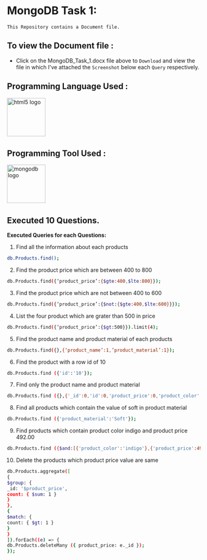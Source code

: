 # MongoDB Task 1: 

`This Repository contains a Document file.`  

## To view the Document file :

- Click on the MongoDB_Task_1.docx file above to `Download` and view the file in which I've attached the `Screenshot` below each `Query` respectively.


## <h2 align="left">Programming Language Used :</h2>

<div align="left">
  <img src="https://img.shields.io/badge/MongoDB-%234ea94b.svg?style=for-the-badge&logo=mongodb&logoColor=white" height="100" alt="html5 logo"  />
  <img width="50" />
  </div>


## <h2 align="left">Programming Tool Used :</h2>

<div align="left">
  <img src="https://www.svgrepo.com/show/303232/mongodb-logo.svg" height="100" alt="mongodb logo"  />
  <img width="50" />
  </div>

## Executed 10 Questions.

**Executed Queries for each Questions:**

1. Find all the information about each products

```bash
db.Products.find();
```

2. Find the product price which are between 400 to 800

```bash
db.Products.find({‘product_price’:{$gte:400,$lte:800}});
```

3. Find the product price which are not between 400 to 600

```bash
db.Products.find({‘product_price’:{$not:{$gte:400,$lte:600}}});
```

4. List the four product which are grater than 500 in price

```bash
db.Products.find({‘product_price’:{$gt:500}}).limit(4);
```

5. Find the product name and product material of each products

```bash
db.Products.find({},{‘product_name’:1,’product_material’:1});
```

6. Find the product with a row id of 10

```bash
db.Products.find ({'id':'10'});
```

7. Find only the product name and product material

```bash
db.Products.find ({},{'_id':0,'id':0,'product_price':0,'product_color':0});
```

8. Find all products which contain the value of soft in product material

```bash
db.Products.find ({'product_material':'Soft'});
```

9. Find products which contain product color indigo and product price 492.00

```bash
db.Products.find ({$and:[{'product_color':'indigo'},{'product_price':492}]});
```

10. Delete the products which product price value are same

```bash
db.Products.aggregate([
{
$group: {
_id: '$product_price',
count: { $sum: 1 }
}
},
{
$match: {
count: { $gt: 1 }
}
}
]).forEach((e) => {
db.Products.deleteMany ({ product_price: e._id });
});

```